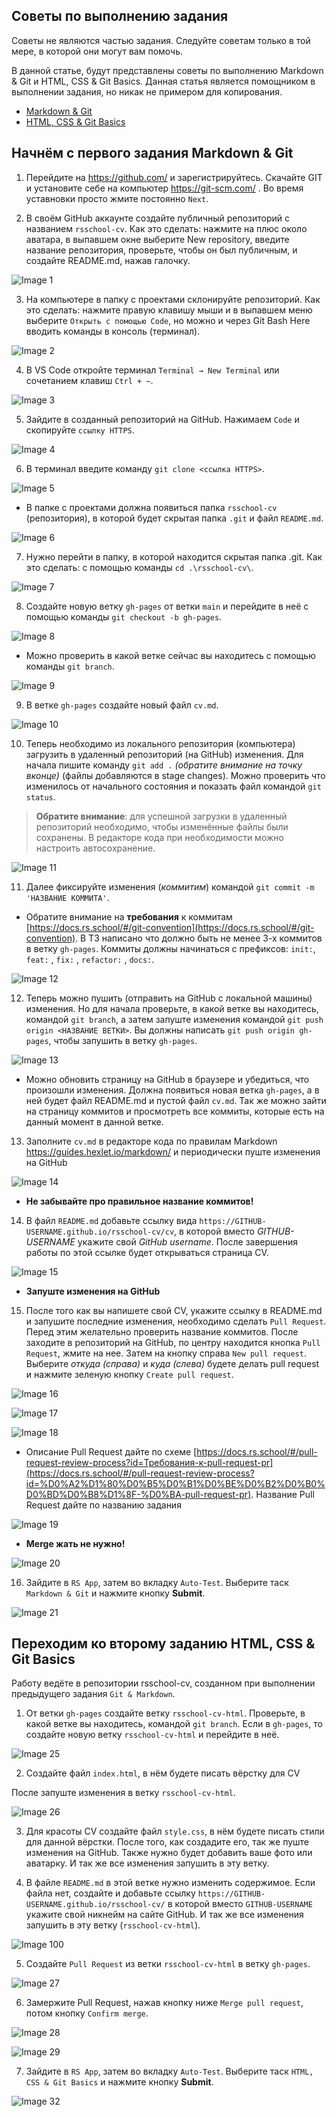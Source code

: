 ## Советы по выполнению задания
Советы не являются частью задания. Следуйте советам только в той мере, в которой они могут вам помочь. 

В данной статье, будут представлены советы по выполнению Markdown & Git и HTML, CSS & Git Basics. Данная статья является помощником в выполнении задания, но никак не примером для копирования.
- [Markdown & Git](git-markdown.md)
- [HTML, CSS & Git Basics](html-css-git.md)

## Начнём с первого задания Markdown & Git

1. Перейдите на https://github.com/ и зарегистрируйтесь. Скачайте GIT и установите себе на компьютер https://git-scm.com/ . Во время уставновки просто жмите постоянно `Next`.

2. В своём GitHub аккаунте создайте публичный репозиторий с названием `rsschool-cv`.
Как это сделать: нажмите на плюс около аватара, в выпавшем окне выберите New repository, введите название репозитория, проверьте, чтобы он был публичным, и создайте README.md, нажав галочку.

![Image 1](https://i.ibb.co/2ZjkXSJ/image.png)

3. На компьютере в папку с проектами склонируйте репозиторий. 
Как это сделать: нажмите правую клавишу мыши и в выпавшем меню выберите `Открыть с помощью Code`, но можно и через Git Bash Here вводить команды в консоль (терминал).

![Image 2](https://i.ibb.co/TmdL7HH/image.png)

4. В VS Code откройте терминал `Terminal → New Terminal` или сочетанием клавиш `Ctrl + ~`.

![Image 3](https://i.ibb.co/NShcJ68/image.png)

5. Зайдите в созданный репозиторий на GitHub. Нажимаем `Code` и скопируйте `ссылку HTTPS`.

![Image 4](https://i.ibb.co/37yVsvR/image.png)

6. В терминал введите команду `git clone <ссылка HTTPS>`.

![Image 5](https://i.ibb.co/wr6Hgh5/image.png)

- В папке с проектами должна появиться папка `rsschool-cv` (репозитория), в которой будет скрытая папка `.git` и файл `README.md`.

![Image 6](https://i.ibb.co/vYF8NKB/image.png)

7. Нужно перейти в папку, в которой находится скрытая папка .git. 
Как это сделать: с помощью команды `cd .\rsschool-cv\`.

![Image 7](https://i.ibb.co/h7g2CTc/image.png)

8. Создайте новую ветку `gh-pages` от ветки `main` и перейдите в неё с помощью команды `git checkout -b gh-pages`.

![Image 8](https://i.ibb.co/6WVpC6z/image.png)

- Можно проверить в какой ветке сейчас вы находитесь с помощью команды `git branch`.

![Image 9](https://i.ibb.co/znnfXDF/image.png)

9. В ветке `gh-pages` создайте новый файл `cv.md`. 

![Image 10](https://i.ibb.co/f02k32N/image.png)

10. Теперь необходимо из локального репозитория (компьютера) загрузить в удаленный репозиторий (на GitHub) изменения. Для начала пишите команду `git add .` _(обратите внимание на точку вконце)_ (файлы добавляются в stage changes). Можно проверить что изменилось от начального состояния и показать файл командой `git status`.
> **Обратите внимание**: для успешной загрузки в удаленный репозиторий необходимо, чтобы изменённые файлы были сохранены. В редакторе кода при необходимости можно настроить автосохранение.

![Image 11](https://i.ibb.co/K9Dk0rg/image.png)

11. Далее фиксируйте изменения (*коммитим*) командой `git commit -m 'НАЗВАНИЕ КОММИТА'`.
- Обратите внимание на **требования** к коммитам [https://docs.rs.school/#/git-convention](https://docs.rs.school/#/git-convention). В ТЗ написано что должно быть не менее 3-х коммитов в ветку `gh-pages`. Коммиты должны начинаться с префиксов: `init:`, `feat:` , `fix:` , `refactor:` , `docs:`.

![Image 12](https://i.ibb.co/yWLXJM4/image.png)

12. Теперь можно пушить (отправить на GitHub с локальной машины) изменения. Но для начала проверьте, в какой ветке вы находитесь, командой `git branch`, а затем запуште изменения командой `git push origin <НАЗВАНИЕ ВЕТКИ>`. Вы должны написать `git push origin gh-pages`, чтобы запушить в ветку `gh-pages`.

![Image 13](https://i.ibb.co/bQzrF0C/image.png)

- Можно обновить страницу на GitHub в браузере и убедиться, что произошли изменения. Должна появиться новая ветка `gh-pages`, а в ней будет файл README.md и пустой файл `cv.md`. Так же можно зайти на страницу коммитов и просмотреть все коммиты, которые есть на данный момент в данной ветке. 

13. Заполните `cv.md` в редакторе кода по правилам Markdown https://guides.hexlet.io/markdown/ и периодически пуште изменения на GitHub

![Image 14](https://i.ibb.co/N2XZ1sj/image.png)

- **Не забывайте про правильное название коммитов!**

14. В файл `README.md` добавьте ссылку вида `https://GITHUB-USERNAME.github.io/rsschool-cv/cv`, в которой вместо *GITHUB-USERNAME* укажите свой *GitHub username*. После завершения работы по этой ссылке будет открываться страница CV.

![Image 15](https://i.ibb.co/gJmDFxF/image.png)

- **Запуште изменения на GitHub**

15. После того как вы напишете свой CV, укажите ссылку в README.md и запушите последние изменения, необходимо сделать `Pull Request`. Перед этим желательно проверить название коммитов. После заходите в репозиторий на GitHub, по центру находится кнопка `Pull Request`, жмите на нее. Затем на кнопку справа `New pull request`. Выберите *откуда (справа)* и *куда (слева)* будете делать pull request и нажмите зеленую кнопку `Create pull request`.

![Image 16](https://i.ibb.co/C1k1FqH/image.png)

![Image 17](https://i.ibb.co/xL7Ny67/image.png)

![Image 18](https://i.ibb.co/phRt9rB/image.png)

- Описание Pull Request дайте по схеме [https://docs.rs.school/#/pull-request-review-process?id=Требования-к-pull-request-pr](https://docs.rs.school/#/pull-request-review-process?id=%D0%A2%D1%80%D0%B5%D0%B1%D0%BE%D0%B2%D0%B0%D0%BD%D0%B8%D1%8F-%D0%BA-pull-request-pr). Название Pull Request дайте по названию задания

![Image 19](https://i.ibb.co/s5wnrSd/image.png)

- **Merge жать не нужно!**

![Image 20](https://i.ibb.co/mhSqNtb/image.png)

16. Зайдите в `RS App`, затем во вкладку `Auto-Test`. Выберите таск `Markdown & Git` и нажмите кнопку **Submit**.

![Image 21](https://i.ibb.co/rx18n8z/image.png)

## Переходим ко второму заданию HTML, CSS & Git Basics

Работу ведёте в репозитории rsschool-cv, созданном при выполнении предыдущего задания `Git & Markdown`.

1. От ветки `gh-pages` создайте ветку `rsschool-cv-html`. Проверьте, в какой ветке вы находитесь, командой `git branch`. Eсли в `gh-pages`, то создайте новую ветку `rsschool-cv-html` и перейдите в неё.

![Image 25](https://i.ibb.co/mzJ0V8Z/image.png)

2. Создайте файл `index.html`, в нём будете писать вёрстку для CV

После запуште изменения в ветку `rsschool-cv-html`.

![Image 26](https://i.ibb.co/rZpMP9Y/image.png)

3. Для красоты CV создайте файл `style.css`, в нём будете писать стили для данной вёрстки. После того, как создадите его, так же пуште изменения на GitHub. Также нужно будет добавить ваше фото или аватарку. И так же все изменения запушить в эту ветку.

4. В файле `README.md` в этой ветке нужно изменить содержимое. Если файла нет, создайте и добавьте ссылку `https://GITHUB-USERNAME.github.io/rsschool-cv/` в которой вместо `GITHUB-USERNAME` укажите свой никнейм на сайте GitHub. И так же все изменения запушить в эту ветку (`rsschool-cv-html`).

![Image 100](https://i.ibb.co/T8BhmwN/image.png)

5. Создайте `Pull Request` из ветки `rsschool-cv-html` в ветку `gh-pages`.

![Image 27](https://i.ibb.co/dfxdbsW/image.png)

6. Замержите Pull Request, нажав кнопку ниже `Merge pull request`, потом кнопку `Confirm merge`.

![Image 28](https://i.ibb.co/cX9rF2z/image.png)

![Image 29](https://i.ibb.co/R4qP0v8/image.png)

7. Зайдите в `RS App`, затем во вкладку `Auto-Test`. Выберите таск `HTML, CSS & Git Basics` и нажмите кнопку **Submit**.

![Image 32](https://i.ibb.co/x1XwQrD/image.png)
